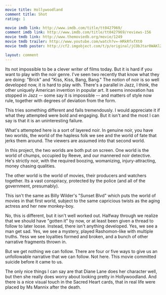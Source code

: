 ```yaml
---
movie title: Hollywoodland
comment title: Shot
rating: 1

movie imdb link: http://www.imdb.com/title/tt0427969/
comment imdb link: http://www.imdb.com/title/tt0427969/reviews-156
movie tmdb link: http://www.themoviedb.org/movie/1249
movie tmdb trailer: http://www.youtube.com/watch?v=-HRkRfxfXt0
movie tmdb poster: http://cf2.imgobject.com/t/p/original/jCObJtar0WAKl2O59kzipyYD8WZ.jpg

layout: comment
---
```


Its not impossible to be a clever writer of films today. But it is hard if you want to play with the noir genre. I've seen two recently that know what they are doing: "Brick" and "Kiss, Kiss, Bang, Bang." The notion of noir is so well developed now, it is hard to play with. There's a parallel in Jazz, I think, the other uniquely American invention in popular art. It seems innovation has stopped in Jazz -- some say it is impossible -- and matters of style now rule, together with degrees of deviation from the form.

This tries something different and fails tremendously. I would appreciate it if what they attempted were bold and engaging. But it isn't and the most I can say is that it is an uninteresting failure.

What's attempted here is a sort of layered noir. In genuine noir, you have two worlds, the world of the hapless folk we see and the world of fate that jerks them around. The viewers are assumed into that second world.

In this project, the two worlds are both put on screen. One world is the world of chumps, occupied by Reeve, and our mannered noir detective. He's strictly noir, with the required boozing, womanizing, injury-attracting, money chasing qualities.

The other world is the world of movies, their producers and watchers together. Its a vast conspiracy, protected by the police (and all of the government, presumably).

This isn't the same as Billy Wilder's "Sunset Blvd" which puts the world of movies in that first world, subject to the same capricious twists as the aging actress and her new monkey-boy.

No, this is different, but it isn't well worked out. Halfway through we realize that we should have "gotten it" by now, or at least been given a thread to follow to later loose. Instead, there isn't anything developed. Yes, we see a man get sad. Yes, we see a mystery, played Rashomon-like with multiple truths. Yess we see loyalties formed and broken, and a bunch of other narrative fragments thrown in.

But we get nothing we can follow. There are four or five ways to give us an unfollowable narrative that we can follow. Not here. This movie committed suicide before it came to us.

The only nice things I can say are that Diane Lane does her character well, but then she really does worry about looking pretty in Hollywoodland. And there is a nice visual touch in the Sacred Heart cards, that in real life were placed by Ms Mannix after the death.